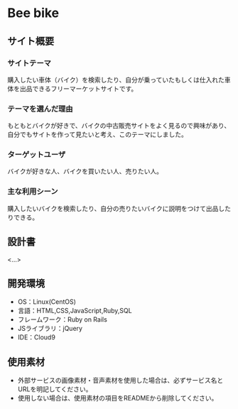 # Bee bike

## サイト概要
### サイトテーマ
購入したい車体（バイク）を検索したり、自分が乗っていたもしくは仕入れた車体を出品できるフリーマーケットサイトです。

### テーマを選んだ理由
もともとバイクが好きで、バイクの中古販売サイトをよく見るので興味があり、自分でもサイトを作って見たいと考え、このテーマにしました。

### ターゲットユーザ
バイクが好きな人、バイクを買いたい人、売りたい人。

### 主な利用シーン
購入したいバイクを検索したり、自分の売りたいバイクに説明をつけて出品したりできる。

## 設計書
<...>

## 開発環境
- OS：Linux(CentOS)
- 言語：HTML,CSS,JavaScript,Ruby,SQL
- フレームワーク：Ruby on Rails
- JSライブラリ：jQuery
- IDE：Cloud9

## 使用素材
- 外部サービスの画像素材・音声素材を使用した場合は、必ずサービス名とURLを明記してください。
- 使用しない場合は、使用素材の項目をREADMEから削除してください。